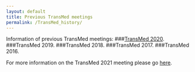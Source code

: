 ```yaml
---
layout: default
title: Previous TransMed meetings
permalink: /TransMed_history/
---
```


Information of previous TransMed meetings:
###[TransMed 2020](https://transmed.github.io/TransMed2020). 
###TransMed 2019.
###TransMed 2018.
###TransMed 2017.
###TransMed 2016.

For more information on the TransMed 2021 meeting please go [here](https://transmed.github.io/).
